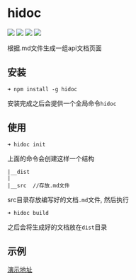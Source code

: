 # hidoc
[![](https://img.shields.io/travis/mennghao/hidoc.svg?style=flat-square)](https://travis-ci.org/mennghao/hidoc) [![](https://img.shields.io/npm/v/hidoc.svg?style=flat-square)](https://www.npmjs.com/package/hidoc) [![](https://img.shields.io/npm/dt/hidoc.svg?style=flat-square)](https://www.npmjs.com/package/hidoc) [![](https://img.shields.io/github/license/mennghao/hidoc.svg?style=flat-square)](https://github.com/mennghao/hidoc/blob/master/LICENSE)

根据.md文件生成一组api文档页面

## 安装

```
➜ npm install -g hidoc
```
安装完成之后会提供一个全局命令```hidoc```

## 使用

```
➜ hidoc init
```
上面的命令会创建这样一个结构
```
|__dist
|
|__src  //存放.md文件

```

src目录存放编写好的文档```.md```文件, 然后执行

```
➜ hidoc build
```
之后会将生成好的文档放在```dist```目录

## 示例

[演示地址](http://mennghao.github.io/hidoc/example/dist/index.html)